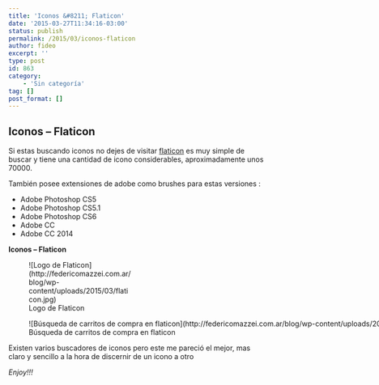 ```yaml
---
title: 'Iconos &#8211; Flaticon'
date: '2015-03-27T11:34:16-03:00'
status: publish
permalink: /2015/03/iconos-flaticon
author: fideo
excerpt: ''
type: post
id: 863
category:
    - 'Sin categoría'
tag: []
post_format: []
---
```

Iconos – Flaticon
-----------------

Si estas buscando iconos no dejes de visitar [flaticon](http://www.flaticon.com/ "falticon") es muy simple de buscar y tiene una cantidad de icono considerables, aproximadamente unos 70000.

También posee extensiones de adobe como brushes para estas versiones :

- Adobe Photoshop CS5
- Adobe Photoshop CS5.1
- Adobe Photoshop CS6
- Adobe CC
- Adobe CC 2014

**Iconos – Flaticon**

<figure aria-describedby="caption-attachment-1037" class="wp-caption alignleft" id="attachment_1037" style="width: 202px">![Logo de Flaticon](http://federicomazzei.com.ar/blog/wp-content/uploads/2015/03/flaticon.jpg)<figcaption class="wp-caption-text" id="caption-attachment-1037">Logo de Flaticon</figcaption></figure>

<figure aria-describedby="caption-attachment-1039" class="wp-caption alignleft" id="attachment_1039" style="width: 1344px">![Búsqueda de carritos de compra en flaticon](http://federicomazzei.com.ar/blog/wp-content/uploads/2015/03/flaticon_add_to_cart.jpg)<figcaption class="wp-caption-text" id="caption-attachment-1039">Búsqueda de carritos de compra en flaticon</figcaption></figure>

Existen varios buscadores de iconos pero este me pareció el mejor, mas claro y sencillo a la hora de discernir de un icono a otro

*Enjoy!!!*